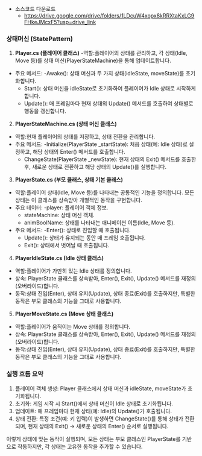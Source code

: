 - 소스코드 다운로드
	- https://drive.google.com/drive/folders/1LDcuW4xopx8kRRXtaKxLG9FHkeJMcxF5?usp=drive_link

### 상태머신 (StatePattern)

1. **Player.cs (플레이어 클래스)**
 -역할:플레이어의 상태를 관리하고, 각 상태(Idle, Move 등)를 상태 머신(PlayerStateMachine)을 통해 업데이트합니다.
 - 주요 메서드:
 -Awake(): 상태 머신과 두 가지 상태(idleState, moveState)를 초기화합니다.
   - Start(): 상태 머신을 idleState로 초기화하여 플레이어가 Idle 상태로 시작하게 합니다.
   - Update(): 매 프레임마다 현재 상태의 Update() 메서드를 호출하여 상태별로 행동을 갱신합니다.
 
 2. **PlayerStateMachine.cs (상태 머신 클래스)**
 - 역할:현재 플레이어의 상태를 저장하고, 상태 전환을 관리합니다.
 - 주요 메서드:
 -Initialize(PlayerState _startState): 처음 상태(예: Idle 상태)로 설정하고, 해당 상태의 Enter() 메서드를 호출합니다.
   - ChangeState(PlayerState _newState): 현재 상태의 Exit() 메서드를 호출한 후, 새로운 상태로 전환하고 해당 상태의 Update()를 실행합니다.
 
 3. **PlayerState.cs (부모 클래스, 상태 기본 클래스)**
 - 역할:플레이어 상태(Idle, Move 등)를 나타내는 공통적인 기능을 정의합니다. 모든 상태는 이 클래스를 상속받아 개별적인 동작을 구현합니다.
 - 주요 데이터:
 -player: 플레이어 객체 정보.
   - stateMachine: 상태 머신 객체.
   - animBoolName: 상태를 나타내는 애니메이션 이름(Idle, Move 등).
 - 주요 메서드:
 -Enter(): 상태로 진입할 때 호출됩니다.
   - Update(): 상태가 유지되는 동안 매 프레임 호출됩니다.
   - Exit(): 상태에서 벗어날 때 호출됩니다.
 
 4. **PlayerIdleState.cs (Idle 상태 클래스)**
 - 역할:플레이어가 가만히 있는 Idle 상태를 정의합니다.
 - 상속: PlayerState 클래스를 상속받아, Enter(), Exit(), Update() 메서드를 재정의(오버라이드)합니다.
 - 동작:상태 진입(Enter), 상태 유지(Update), 상태 종료(Exit)를 호출하지만, 특별한 동작은 부모 클래스의 기능을 그대로 사용합니다.
 
 5. **PlayerMoveState.cs (Move 상태 클래스)**
 - 역할:플레이어가 움직이는 Move 상태를 정의합니다.
 - 상속: PlayerState 클래스를 상속받아, Enter(), Exit(), Update() 메서드를 재정의(오버라이드)합니다.
 - 동작:상태 진입(Enter), 상태 유지(Update), 상태 종료(Exit)를 호출하지만, 특별한 동작은 부모 클래스의 기능을 그대로 사용합니다.
 
 ### 실행 흐름 요약
 
 1. 플레이어 객체 생성: Player 클래스에서 상태 머신과 idleState, moveState가 초기화됩니다.
 2. 초기화: 게임 시작 시 Start()에서 상태 머신이 Idle 상태로 초기화됩니다.
 3. 업데이트: 매 프레임마다 현재 상태(예: Idle)의 Update()가 호출됩니다.
 4. 상태 전환: 특정 조건(예: 키 입력)이 발생하면 ChangeState()를 통해 상태가 전환되며, 현재 상태의 Exit() → 새로운 상태의 Enter() 순서로 실행됩니다.
 
 이렇게 상태에 맞는 동작이 실행되며, 모든 상태는 부모 클래스인 PlayerState를 기반으로 작동하지만, 각 상태는 고유한 동작을 추가할 수 있습니다.